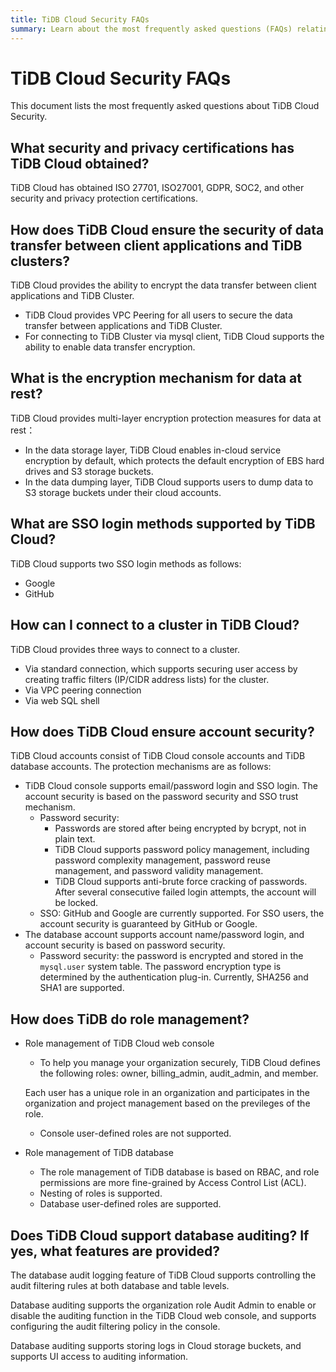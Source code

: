 ```yaml
---
title: TiDB Cloud Security FAQs
summary: Learn about the most frequently asked questions (FAQs) relating to TiDB Cloud Security.
---
```


# TiDB Cloud Security FAQs

This document lists the most frequently asked questions about TiDB Cloud Security.

## What security and privacy certifications has TiDB Cloud obtained?

TiDB Cloud has obtained ISO 27701, ISO27001, GDPR, SOC2, and other security and privacy protection certifications.

## How does TiDB Cloud ensure the security of data transfer between client applications and TiDB clusters?

TiDB Cloud provides the ability to encrypt the data transfer between client applications and TiDB Cluster.

- TiDB Cloud provides VPC Peering for all users to secure the data transfer between applications and TiDB Cluster.
- For connecting to TiDB Cluster via mysql client, TiDB Cloud supports the ability to enable data transfer encryption.

## What is the encryption mechanism for data at rest?

TiDB Cloud provides multi-layer encryption protection measures for data at rest：

- In the data storage layer, TiDB Cloud enables in-cloud service encryption by default, which protects the default encryption of EBS hard drives and S3 storage buckets.
- In the data dumping layer, TiDB Cloud supports users to dump data to S3 storage buckets under their cloud accounts.

## What are SSO login methods supported by TiDB Cloud?

TiDB Cloud supports two SSO login methods as follows:

- Google
- GitHub

## How can I connect to a cluster in TiDB Cloud?

TiDB Cloud provides three ways to connect to a cluster.

- Via standard connection, which supports securing user access by creating traffic filters (IP/CIDR address lists) for the cluster.
- Via VPC peering connection
- Via web SQL shell

## How does TiDB Cloud ensure account security?

TiDB Cloud accounts consist of TiDB Cloud console accounts and TiDB database accounts. The protection mechanisms are as follows:

- TiDB Cloud console supports email/password login and SSO login. The account security is based on the password security and SSO trust mechanism.
    - Password security:
        - Passwords are stored after being encrypted by bcrypt, not in plain text.
        - TiDB Cloud supports password policy management, including password complexity management, password reuse management, and password validity management.
        - TiDB Cloud supports anti-brute force cracking of passwords. After several consecutive failed login attempts, the account will be locked.
    - SSO: GitHub and Google are currently supported. For SSO users, the account security is guaranteed by GitHub or Google.
- The database account supports account name/password login, and account security is based on password security.
    - Password security: the password is encrypted and stored in the `mysql.user` system table. The password encryption type is determined by the authentication plug-in. Currently, SHA256 and SHA1 are supported.

## How does TiDB do role management?

- Role management of TiDB Cloud web console

    - To help you manage your organization securely, TiDB Cloud defines the following roles: owner, billing_admin, audit_admin, and member.

    Each user has a unique role in an organization and participates in the organization and project management based on the previleges of the role.

    - Console user-defined roles are not supported.

- Role management of TiDB database

    - The role management of TiDB database is based on RBAC, and role permissions are more fine-grained by Access Control List (ACL).
    - Nesting of roles is supported.
    - Database user-defined roles are supported.

## Does TiDB Cloud support database auditing? If yes, what features are provided?

The database audit logging feature of TiDB Cloud supports controlling the audit filtering rules at both database and table levels.

Database auditing supports the organization role Audit Admin to enable or disable the auditing function in the TiDB Cloud web console, and supports configuring the audit filtering policy in the console.

Database auditing supports storing logs in Cloud storage buckets, and supports UI access to auditing information.